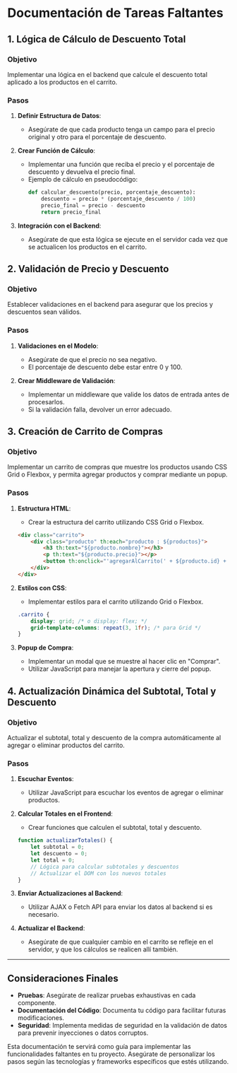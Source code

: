 # Documentación de Tareas Faltantes

## 1. Lógica de Cálculo de Descuento Total

### Objetivo
Implementar una lógica en el backend que calcule el descuento total aplicado a los productos en el carrito.

### Pasos
1. **Definir Estructura de Datos**:
    - Asegúrate de que cada producto tenga un campo para el precio original y otro para el porcentaje de descuento.

2. **Crear Función de Cálculo**:
    - Implementar una función que reciba el precio y el porcentaje de descuento y devuelva el precio final.
    - Ejemplo de cálculo en pseudocódigo:
      ```python
      def calcular_descuento(precio, porcentaje_descuento):
          descuento = precio * (porcentaje_descuento / 100)
          precio_final = precio - descuento
          return precio_final
      ```

3. **Integración con el Backend**:
    - Asegúrate de que esta lógica se ejecute en el servidor cada vez que se actualicen los productos en el carrito.

## 2. Validación de Precio y Descuento

### Objetivo
Establecer validaciones en el backend para asegurar que los precios y descuentos sean válidos.

### Pasos
1. **Validaciones en el Modelo**:
    - Asegúrate de que el precio no sea negativo.
    - El porcentaje de descuento debe estar entre 0 y 100.

2. **Crear Middleware de Validación**:
    - Implementar un middleware que valide los datos de entrada antes de procesarlos.
    - Si la validación falla, devolver un error adecuado.

## 3. Creación de Carrito de Compras

### Objetivo
Implementar un carrito de compras que muestre los productos usando CSS Grid o Flexbox, y permita agregar productos y comprar mediante un popup.

### Pasos
1. **Estructura HTML**:
    - Crear la estructura del carrito utilizando CSS Grid o Flexbox.
   ```html
   <div class="carrito">
       <div class="producto" th:each="producto : ${productos}">
           <h3 th:text="${producto.nombre}"></h3>
           <p th:text="${producto.precio}"></p>
           <button th:onclick="'agregarAlCarrito(' + ${producto.id} + ')'">Agregar al Carrito</button>
       </div>
   </div>
   ```

2. **Estilos con CSS**:
    - Implementar estilos para el carrito utilizando Grid o Flexbox.
   ```css
   .carrito {
       display: grid; /* o display: flex; */
       grid-template-columns: repeat(3, 1fr); /* para Grid */
   }
   ```

3. **Popup de Compra**:
    - Implementar un modal que se muestre al hacer clic en "Comprar".
    - Utilizar JavaScript para manejar la apertura y cierre del popup.

## 4. Actualización Dinámica del Subtotal, Total y Descuento

### Objetivo
Actualizar el subtotal, total y descuento de la compra automáticamente al agregar o eliminar productos del carrito.

### Pasos
1. **Escuchar Eventos**:
    - Utilizar JavaScript para escuchar los eventos de agregar o eliminar productos.

2. **Calcular Totales en el Frontend**:
    - Crear funciones que calculen el subtotal, total y descuento.
   ```javascript
   function actualizarTotales() {
       let subtotal = 0;
       let descuento = 0;
       let total = 0;
       // Lógica para calcular subtotales y descuentos
       // Actualizar el DOM con los nuevos totales
   }
   ```

3. **Enviar Actualizaciones al Backend**:
    - Utilizar AJAX o Fetch API para enviar los datos al backend si es necesario.

4. **Actualizar el Backend**:
    - Asegúrate de que cualquier cambio en el carrito se refleje en el servidor, y que los cálculos se realicen allí también.

---

## Consideraciones Finales

- **Pruebas**: Asegúrate de realizar pruebas exhaustivas en cada componente.
- **Documentación del Código**: Documenta tu código para facilitar futuras modificaciones.
- **Seguridad**: Implementa medidas de seguridad en la validación de datos para prevenir inyecciones o datos corruptos.

Esta documentación te servirá como guía para implementar las funcionalidades faltantes en tu proyecto. Asegúrate de personalizar los pasos según las tecnologías y frameworks específicos que estés utilizando.